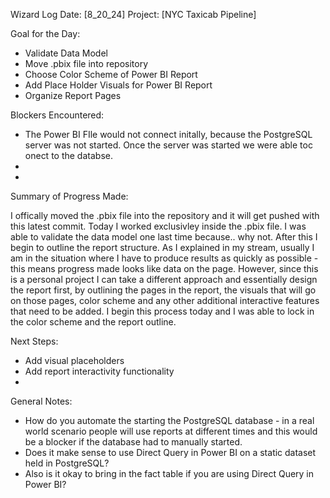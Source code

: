 Wizard Log
Date: [8_20_24]
Project: [NYC Taxicab Pipeline]

Goal for the Day:
- Validate Data Model
- Move .pbix file into repository
- Choose Color Scheme of Power BI Report
- Add Place Holder Visuals for Power BI Report
- Organize Report Pages

Blockers Encountered:
- The Power BI FIle would not connect initally, because the PostgreSQL server was not started. Once the server was started we were able toc onect to the databse.
-
-

Summary of Progress Made:

I offically moved the .pbix file into the repository and it will get pushed with this latest commit. Today I worked exclusivley inside the .pbix file. I was able to validate the data model one last time because.. why not. After this I begin to outline the report structure. As I explained in my stream, usually I am in the situation where I have to produce results as quickly as possible - this means progress made looks like data on the page. However, since this is a personal project I can take a different approach and essentially design the report first, by outlining the pages in the report, the visuals that will go on those pages, color scheme and any other additional interactive features that need to be added. I begin this process today and I was able to lock in the color scheme and the report outline.

Next Steps:
- Add visual placeholders
- Add report interactivity functionality
-

General Notes:
- How do you automate the starting the PostgreSQL database - in a real world scenario people will use reports at different times and this would be a blocker if the database had to manually started.
- Does it make sense to use Direct Query in Power BI on a static dataset held in PostgreSQL?
- Also is it okay to bring in the fact table if you are using Direct Query in Power BI?